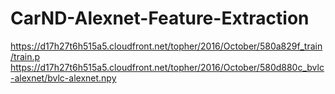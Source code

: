 # CarND-Alexnet-Feature-Extraction

https://d17h27t6h515a5.cloudfront.net/topher/2016/October/580a829f_train/train.p
https://d17h27t6h515a5.cloudfront.net/topher/2016/October/580d880c_bvlc-alexnet/bvlc-alexnet.npy
